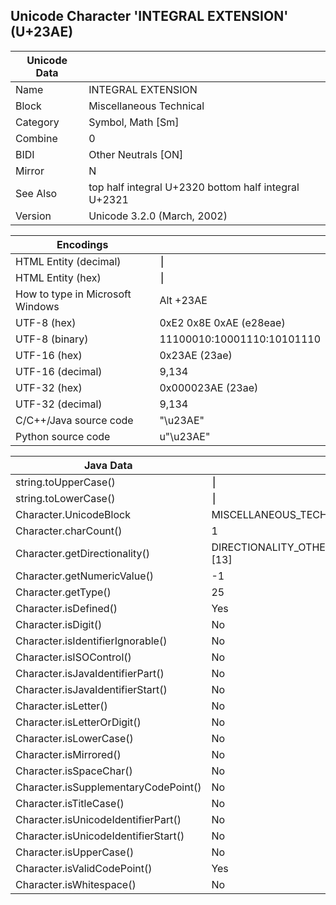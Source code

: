 ## Unicode Character 'INTEGRAL EXTENSION' (U+23AE)

| Unicode Data |                                                      |
| ------------ | :--------------------------------------------------- |
| Name         | INTEGRAL EXTENSION                                   |
| Block        | Miscellaneous Technical                              |
| Category     | Symbol, Math [Sm]                                    |
| Combine      | 0                                                    |
| BIDI         | Other Neutrals [ON]                                  |
| Mirror       | N                                                    |
| See Also     | top half integral U+2320 bottom half integral U+2321 |
| Version      | Unicode 3.2.0 (March, 2002)                          |


| Encodings                        |                            |
| -------------------------------- | :------------------------- |
| HTML Entity (decimal)            | &#9134;                    |
| HTML Entity (hex)                | &#x23ae;                   |
| How to type in Microsoft Windows | Alt +23AE                  |
| UTF-8 (hex)                      | 0xE2 0x8E 0xAE (e28eae)    |
| UTF-8 (binary)                   | 11100010:10001110:10101110 |
| UTF-16 (hex)                     | 0x23AE (23ae)              |
| UTF-16 (decimal)                 | 9,134                      |
| UTF-32 (hex)                     | 0x000023AE (23ae)          |
| UTF-32 (decimal)                 | 9,134                      |
| C/C++/Java source code           | "\u23AE"                   |
| Python source code               | u"\u23AE"                  |

| Java Data                            |                                    |
| ------------------------------------ | :--------------------------------- |
| string.toUpperCase()                 | ⎮                                  |
| string.toLowerCase()                 | ⎮                                  |
| Character.UnicodeBlock               | MISCELLANEOUS_TECHNICAL            |
| Character.charCount()                | 1                                  |
| Character.getDirectionality()        | DIRECTIONALITY_OTHER_NEUTRALS [13] |
| Character.getNumericValue()          | -1                                 |
| Character.getType()                  | 25                                 |
| Character.isDefined()                | Yes                                |
| Character.isDigit()                  | No                                 |
| Character.isIdentifierIgnorable()    | No                                 |
| Character.isISOControl()             | No                                 |
| Character.isJavaIdentifierPart()     | No                                 |
| Character.isJavaIdentifierStart()    | No                                 |
| Character.isLetter()                 | No                                 |
| Character.isLetterOrDigit()          | No                                 |
| Character.isLowerCase()              | No                                 |
| Character.isMirrored()               | No                                 |
| Character.isSpaceChar()              | No                                 |
| Character.isSupplementaryCodePoint() | No                                 |
| Character.isTitleCase()              | No                                 |
| Character.isUnicodeIdentifierPart()  | No                                 |
| Character.isUnicodeIdentifierStart() | No                                 |
| Character.isUpperCase()              | No                                 |
| Character.isValidCodePoint()         | Yes                                |
| Character.isWhitespace()             | No                                 |